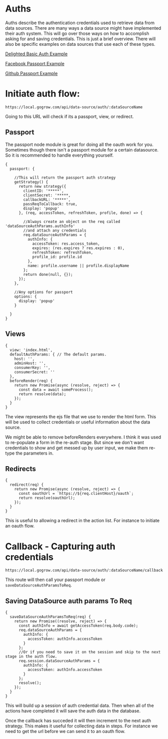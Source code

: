 # Auths

Auths describe the authentication credentials used to retrieve data from data sources. There are many ways a data source might have implemented their auth system. This will go over those ways on how to accomplish asking for and saving credentials. This is just a brief overview. There will also be specific examples on data sources that use each of these types.

[Delighted Basic Auth Example](../../src/express/dataSources/Delighted/authStrategies.js)

[Facebook Passport Example](../../src/express/dataSources/Facebook/authStrategies.js)

[Github Passport Example](../../src/express/dataSources/Github/authStrategies.js)

# Initiate auth flow:

`https://local.gogrow.com/api/data-source/auth/:dataSourceName`

Going to this URL will check if its a passport, view, or redirect.

## Passport

The passport node module is great for doing all the oauth work for you. Sometimes though there isn't a passport module for a certain datasource. So it is recommended to handle everything yourself.

```
{
  passport: {

    //This will return the passport auth strategy
    getStrategy() {
      return new strategy({
        clientID: '*****',
        clientSecret: '*****,
        callbackURL: '*****',
        passReqToCallback: true,
        display: 'popup'
      }, (req, accessToken, refreshToken, profile, done) => {

        //Always create an object on the req called 'dataSourceAuthParams.authInfo'
        //and attach any credentials
        req.dataSourceAuthParams = {
          authInfo: {
            accessToken: res.access_token,
            expires: (res.expires ? res.expires : 0),
            refreshToken: refreshToken,
            profile_id: profile.id
          },
          name: profile.username || profile.displayName
        };
        return done(null, {});
      });
    },

    //Any options for passport
    options: {
      display: 'popup'
    }

  }
}
```
## Views

```
{
  view: 'index.html',
  defaultAuthParams: { // The default params.
    host: '',
    adminHost: '',
    consumerKey: '',
    consumerSecret: ''
  },
  beforeRender(req) {
    return new Promise(async (resolve, reject) => {
      const data = await someProcess();
      return resolve(data);
    });
  }
}
```

The view represents the ejs file that we use to render the html form. This will be used to collect credentials or useful information about the data source.

We might be able to remove beforeRenders everywhere. I think it was used to re-populate a form in the re-auth stage. But since we don't want credentials to show and get messed up by user input, we make them re-type the parameters in. 

## Redirects

```
{
  redirect(req) {
    return new Promise(async (resolve, reject) => {
      const oauthUrl = `https://${req.clientHost}/oauth`;
      return resolve(oauthUrl);
    });
  }
}
```

This is useful to allowing a redirect in the action list. For instance to initiate an oauth flow.

# Callback - Capturing auth credentials

`https://local.gogrow.com/api/data-source/auth/:dataSourceName/callback`

This route will then call your passport module or `saveDataSourceAuthParamsToReq`.

## Saving DataSource auth params To Req

```
{
  saveDataSourceAuthParamsToReq(req) {
    return new Promise((resolve, reject) => {
      const authInfo = await getAccessToken(req.body.code);
      req.dataSourceAuthParams = {
        authInfo: {
          accessToken: authInfo.accessToken
        }
      };
      //Or if you need to save it on the session and skip to the next stage in the auth flow.
      req.session.dataSourceAuthParams = {
        authInfo: {
          accessToken: authInfo.accessToken
        }
      };
      resolve();
    });
  }
}
```

This will build up a session of auth credential data. Then when all of the actions have completed it will save the auth data in the database.

Once the callback has succeded it will then increment to the next auth strategy. This makes it useful for collecting data in steps. For instance we need to get the url before we can send it to an oauth flow.